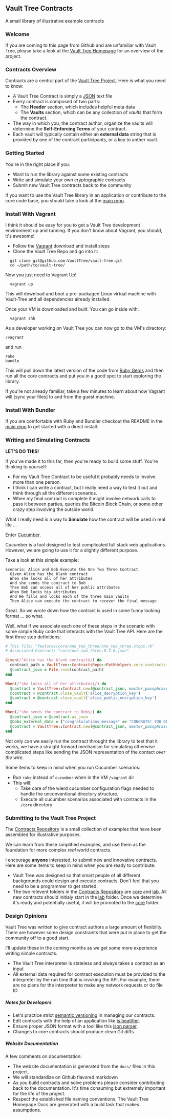 ## Vault Tree Contracts
A small library of illustrative example contracts

### Welcome

If you are coming to this page from Github and are unfamiliar with Vault Tree,
please take a look at the [Vault Tree Homepage] for an overview of the project.

### Contracts Overview

Contracts are a central part of the [Vault Tree Project]. Here is what you
need to know:

* A Vault Tree Contract is simply a [JSON] text file
* Every contract is composed of two parts:
  - The **Header** section, which includes helpful meta data
  - The **Vaults** section, which can be any collection of _vaults_ that form the
    contract.
* The way in which you, the contract author, organize the vaults will determine the **Self-Enforcing Terms** of your contract.
* Each vault will typically contain either an **external data** string that is provided by one of the contract
  participants, or a key to anther vault.

### Getting Started

You're in the right place if you:

* Want to run the library against some existing contracts
* Write and simulate your own cryptographic contracts
* Submit new Vault Tree contracts back to the community

If you want to use the Vault Tree library in an application or contribute to
the core code base, you should take a look at the [main repo].

### Install With Vagrant

I think it should be easy for you to get a Vault Tree development environment up and running. If you don't know about Vagrant, you should, it's awesome!

* Follow the [Vagrant] download and install steps
* Clone the Vault Tree Repo and go into it:

[Vagrant]: http://www.vagrantup.com/

```
  git clone git@github.com:VaultTree/vault-tree.git
  cd ~/path/to/vault-tree/
```

Now you just need to Vagrant Up!

```
  vagrant up
```

This will download and boot a pre-packaged Linux virtual machine with Vault-Tree and all dependencies already installed.

Once your VM is downloaded and built. You can go inside with:

```
  vagrant shh
```

As a developer working on Vault Tree you can now go to the VM's directory:

```
/vagrant
```
and run

```
rake
bundle
```

This will pull down the latest version of the code from [Ruby Gems] and then run all the core contracts and put you in a good spot to start exploring the library.

If you're not already familiar, take a few minutes to learn about how Vagrant will [sync your files] to and from the guest machine.

[vault-tree]: https://github.com/VaultTree/vault-tree
[main repo]: https://github.com/VaultTree/vault-tree
[Ruby Gems]: http://rubygems.org

### Install With Bundler

If you are comfortable with Ruby and Bundler checkout the README in the [main repo] to get started with a direct install.

[main repo]: https://github.com/VaultTree/vault-tree

### Writing and Simulating Contracts

**LET'S DO THIS!**

If you've made it to this far, then you're ready to build some stuff. You're
thinking to yourself:

* For my Vault Tree Contract to be useful it probably needs to involve more than one person.
* I think I can write a contract, but I really need a way to test it out and think through all the different scenarios.
* When my final contract is complete it might involve network calls to pass it
  between parties, queries the Bitcoin Block Chain, or some other crazy step involving the outside world.

What I really need is a way to **Simulate** how the contract will be used in real life ...

Enter [Cucumber].

[Cucumber]: https://github.com/cucumber/cucumber

Cucumber is a tool designed to test complicated full stack web applications. However, we are going to use it for a slightly different purpose.

Take a look at this simple example:

```Gherkin
Scenario: Alice and Bob Execute the One Two Three Contract
  Given Alice has the blank contract
  When she locks all of her attributes
  And she sends the contract to Bob
  Then Bob can access all of her public attributes
  When Bob locks his attributes
  And He fills and locks each of the three main vaults
  Then Alice can execute the contract to recover the final message
```

Great. So we wrote down how the contract is used in some funny looking format  ... so what.

Well, what if we associate each one of these steps in the scenario with some simple Ruby code that interacts with the Vault Tree API. Here are the first three step definitions:

```Ruby
# This file: "features/core/one_two_three/one_two_three.steps.rb"
# Associated Contract: "core/one_two_three.0.7.0.json"

Given(/^Alice has the blank contract$/) do
  contract_path = VaultTree::ContractsRepo::PathHelpers.core_contracts('one_two_three.0.7.0.json')
  @contract_json = File.read(contract_path)
end

When(/^she locks all of her attributes$/) do
  @contract = VaultTree::Contract.new(@contract_json, master_passphrase: 'ALICE_SECURE_PASS', external_data: {})
  @contract = @contract.close_vault('alice_decryption_key')
  @contract = @contract.close_vault('alice_public_encryption_key')
end

When(/^she sends the contract to Bob$/) do
  @contract_json = @contract.as_json
  @bobs_external_data = {"congratulations_message" => "CONGRATS! YOU OPENED THE THIRD VAULT."}
  @contract = VaultTree::Contract.new(@contract_json, master_passphrase: 'BOB_SECURE_PASS', external_data: @bobs_external_data)
end
```

Not only can we easily run the contract throught the library to test that it
works, we have a straight forward mechanism for simulating otherwise complicated
steps like sending the JSON representation of the contact _over the wire_.

Some items to keep in mind when you run Cucumber scenarios:

* Run `rake` instead of `cucumber` when in the VM `/vagrant` dir
* This will:
  - Take care of the wierd cucumber configuration flags needed to handle the unconventional directory structure.
  - Execute all cucumber scenarios associated with contracts in the `/core` directory

### Submitting to the Vault Tree Project

The [Contracts Repository] is a small collection of examples that have
been assembled for illustrative purposes.

We can learn from these simplified examples, and use them as the foundation for
more complex _real world_ contracts.

I encourage **anyone** interested, to submit new and innovative contracts. Here are
some items to keep in mind when you are ready to contribute:

* Vault Tree was designed so that smart people of all different backgrounds
  could design and execute contracts. Don't feel that you need to be a programmer to
  get started.
* The two relevent folders in the [Contracts Repository] are [core] and [lab].
  All new contracts should initialy start in the [lab] folder. Once we determine
  it's ready and potentially useful, it will be promoted to the [core] folder.

### Design Opinions

Vault Tree was written to give contract authors a large amount of flexibilty.
There are however some design constraints that were put in place to get the
community off to a good start.

I'll update these in the coming months as we get some more experience writing simple contracts.

* The Vault Tree interpreter is stateless and always takes a contract as an input
* All external data required for contract execution must be provided to the
interpreter by the run time that is invoking the API. For example, there are no
plans for the interpreter to make any network requests or do file IO.

##### Notes for Developers

* Let's practice strict [semantic versioning] in managing our contracts.
* Edit contracts with the help of an application like [js beatifier].
* Ensure proper JSON format with a tool like this [json parser].
* Changes to core contracts should produce clean Git diffs.

[lab]: https://github.com/VaultTree/contracts/tree/master/lab
[core]: https://github.com/VaultTree/contracts/tree/master/core
[Contracts Repository]: https://github.com/VaultTree/contracts 
[JSON]: http://www.json.org 
[Vault Tree Homepage]: http://www.vault-tree.org
[Vault Tree Project]: http://www.vault-tree.org
[semantic versioning]: http://semver.org
[js beatifier]: http://jsbeautifier.org 
[json parser]: http://json.parser.online.fr
[json]: http://json.org

##### Website Documentation

A few comments on documentation:

* The website documentation is generated from the `docs/` files in this project.
* We will standardize on Github flavored markdown
* As you build contracts and solve problems please consider contributing back to the
  documentation. It's time consuming but extremely important for the life of the project.
* Respect the established file naming conventions. The Vault Tree Homepage Docs are generated with a
  build task that makes assumptions.
